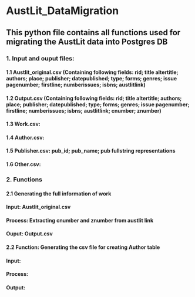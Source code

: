 # AustLit_DataMigration

## This python file contains all functions used for migrating the AustLit data into Postgres DB

### 1. Input and ouput files:
#### 1.1 Austlit_original.csv (Containing following fields: rid; title	altertitle; authors; place; publisher; datepublished; type; forms; genres; issue pagenumber; firstline; numberissues; isbns; austlitlink)
#### 1.2 Output.csv (Containing following fields: rid; title	altertitle; authors; place; publisher; datepublished; type; forms; genres; issue pagenumber; firstline; numberissues; isbns; austlitlink; cnumber; znumber)
#### 1.3 Work.csv: 
#### 1.4 Author.csv:
#### 1.5 Publisher.csv: pub_id; pub_name; pub fullstring representations
#### 1.6 Other.csv: 

### 2. Functions 
#### 2.1 Generating the full information of work 
#### Input: Austlit_original.csv 
#### Process: Extracting cnumber and znumber from austlit link 
#### Ouput: Output.csv 

#### 2.2 Function: Generating the csv file for creating Author table
#### Input: 
#### Process:
#### Output: 
